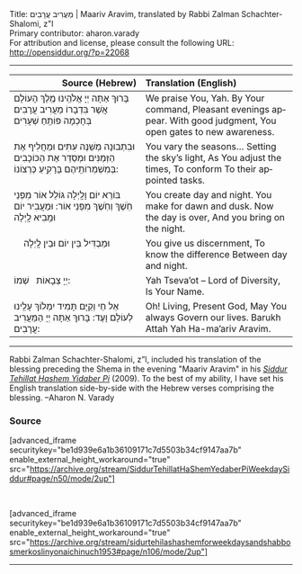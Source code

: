 <html>
<head></head>
<body>
Title: מַעֲרִיב עֲרָבִים | Maariv Aravim, translated by Rabbi Zalman Schachter-Shalomi, z"l<br />
Primary contributor: aharon.varady<br />
For attribution and license, please consult the following URL: <a href="http://opensiddur.org/?p=22068">http://opensiddur.org/?p=22068</a>
<p />
<hr />

<table style="margin-left: auto;margin-right: auto;" class="draggable">
<thead><tr><th id="x" style="text-align: right;">Source (Hebrew)</th><th style="text-align: left;">Translation (English)</th></tr></thead>
<tbody>
<tr><td style="vertical-align:top;" width="46%">
<div class="liturgy" lang="he">
בָּרוּךְ אַתָּה יְיָ אֱלֹהֵֽינוּ מֶֽלֶךְ הָעוֹלָם
אֲשֶׁר בִּדְבָרוֹ 
מַעֲרִיב עֲרָבִים׃
בְּחָכְמָה 
פּוֹתֵֽחַ שְׁעָרִים
</span></div></td>
 
<td style="vertical-align:top;" width="53%">
<div class="english" lang="en">
We praise You, Yah.
By Your command,
Pleasant evenings appear.
With good judgment,
You open gates to new awareness.
</div></td></tr>


<tr><td style="vertical-align:top;" width="46%">
<div class="liturgy" lang="he">
וּבִתְבוּנָה מְשַׁנֶּה עִתִּים 
וּמַחֲלִיף 
אֶת הַזְּמַנִּים
וּמְסַדֵּר אֶת הַכּוֹכָבִים 
בְּמִשְׁמְרוֹתֵֽיהֶם בָּרָקִֽיעַ כְּרְצוֹנוֹ:
</span></div></td>
 
<td style="vertical-align:top;" width="53%">
<div class="english" lang="en">
You vary the seasons…
Setting the sky’s light,
As You adjust the times,
To conform 
To their appointed tasks.
</div></td></tr>


<tr><td style="vertical-align:top;" width="46%">
<div class="liturgy" lang="he">
בּוֹרֵא יוֹם וָלָֽיְלָה 
גּוֹלֵל אוֹר מִפְּנֵי חֹֽשֶׁךְ וְחֹֽשֶׁךְ מִפְּנֵי אוֹר:
וּמַעֲבִיר יוֹם 
וּמֵֽבִיא לָֽיְלָה
</span></div></td>
 
<td style="vertical-align:top;" width="53%">
<div class="english" lang="en">
You create day and night.
You make for dawn and dusk.
Now the day is over, 
And you bring on the night.
</div></td></tr>


<tr><td style="vertical-align:top;" width="46%">
<div class="liturgy" lang="he">
&nbsp;
&nbsp;
וּמַבְדִּיל בֵּין יוֹם וּבֵין לָֽיְלָה
</span></div></td>
 
<td style="vertical-align:top;" width="53%">
<div class="english" lang="en">
You give us discernment,
To know the difference 
Between day and night.
</div></td></tr>


<tr><td style="vertical-align:top;" width="46%">
<div class="liturgy" lang="he">
יְיָ צְבָאוֹת 
&nbsp;
שְׁמוֹ:
</span></div></td>
 
<td style="vertical-align:top;" width="53%">
<div class="english" lang="en">
Yah Tseva’ot – 
Lord of Diversity,
Is Your Name.
</div></td></tr>


<tr><td style="vertical-align:top;" width="46%">
<div class="liturgy" lang="he">
אֵל חַי וְקַיָּם 
תָּמִיד 
יִמְלוֹךְ עָלֵֽינוּ לְעוֹלָם וָעֶד:
בָּרוּךְ אַתָּה יְיָ
הַמַּעֲרִיב עֲרָבִים:
</span></div></td>
 
<td style="vertical-align:top;" width="53%">
<div class="english" lang="en">
Oh! Living, Present God,
May You always 
Govern our lives.
Barukh Attah Yah
Ha-ma’ariv Aravim.
</div></td></tr>
</tbody></table>

<hr />

Rabbi Zalman Schachter-Shalomi, z”l, included his translation of the blessing preceding the Shema in the evening "Maariv Aravim" in his <em><a href="https://opensiddur.org/siddurim/ha-ari/neo-hasidut/reb-zalmans-open-siddur-tehillat-hashem/">Siddur Tehillat Hashem Yidaber Pi</a></em> (2009). To the best of my ability, I have set his English translation side-by-side with the Hebrew verses comprising the blessing. –Aharon N. Varady

<h3>Source</h3>

[advanced_iframe securitykey="be1d939e6a1b36109171c7d5503b34cf9147aa7b" enable_external_height_workaround="true" src="https://archive.org/stream/SiddurTehillatHaShemYedaberPiWeekdaySiddur#page/n50/mode/2up"]

&nbsp;

[advanced_iframe securitykey="be1d939e6a1b36109171c7d5503b34cf9147aa7b" enable_external_height_workaround="true" src="https://archive.org/stream/sidurtehilashashemforweekdaysandshabbosmerkoslinyonaichinuch1953#page/n106/mode/2up"]

<hr />

&nbsp;
</body>
</html>